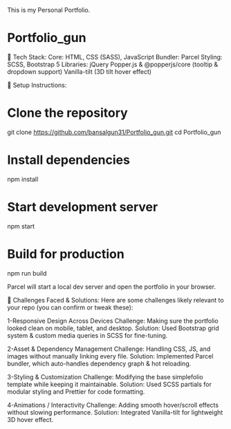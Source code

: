 This is my Personal Portfolio.
# Portfolio_gun


🔹 Tech Stack:
Core: HTML, CSS (SASS), JavaScript
Bundler: Parcel
Styling: SCSS, Bootstrap 5
Libraries:
jQuery
Popper.js & @popperjs/core (tooltip & dropdown support)
Vanilla-tilt (3D tilt hover effect)

🔹 Setup Instructions:
# Clone the repository
git clone https://github.com/bansalgun31/Portfolio_gun.git
cd Portfolio_gun

# Install dependencies
npm install

# Start development server
npm start

# Build for production
npm run build

Parcel will start a local dev server and open the portfolio in your browser.


🔹 Challenges Faced & Solutions:
Here are some challenges likely relevant to your repo (you can confirm or tweak these):

1-Responsive Design Across Devices
Challenge: Making sure the portfolio looked clean on mobile, tablet, and desktop.
Solution: Used Bootstrap grid system & custom media queries in SCSS for fine-tuning.

2-Asset & Dependency Management
Challenge: Handling CSS, JS, and images without manually linking every file.
Solution: Implemented Parcel bundler, which auto-handles dependency graph & hot reloading.

3-Styling & Customization
Challenge: Modifying the base simplefolio template while keeping it maintainable.
Solution: Used SCSS partials for modular styling and Prettier for code formatting.

4-Animations / Interactivity
Challenge: Adding smooth hover/scroll effects without slowing performance.
Solution: Integrated Vanilla-tilt for lightweight 3D hover effect.
